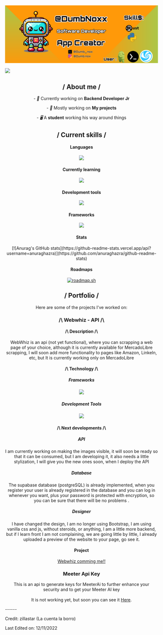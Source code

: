 <p align="center">
  <img src="/resources/Banneer.png">
</p>

<img src="https://readme-typing-svg.herokuapp.com?font=Fira+Code&weight=500&pause=1000&color=89CFF0&width=435&lines=Hello,+I'm+Dylan+Marcano.">

<div>

<h2 align="center"> / About me /</h2>
<p align="center">
  - <i>👑</i> Currently working on <b>Backend Developer Jr</b>
</p>
<p align="center">
  - <i>🎩</i> Mostly working on <b>My projects</b>
</p>
<p align="center">
  - <i>🖥️</i> A <b>student</b> working his way around things
</p>
<h2 align="center"> / Current skills / </h2>
<h4 align="center"> Languages </h4>
<p align="center">
  <a href="https://skillicons.dev">
    <img src="https://skillicons.dev/icons?i=py,c,cpp"/>
  </a>
</p>
<h4 align="center"> Currently learning </h4>
<p align="center">
  <a href="https://skillicons.dev">
    <img src="https://skillicons.dev/icons?i=java,html,css,js" />
  </a>
</p>

<h4 align="center"> Development tools </h4>
<p align="center">
  <a href="https://skillicons.dev">
    <img src="https://skillicons.dev/icons?i=bash,neovim,git,postgres" />
  </a>
</p>
<h4 align="center"> Frameworks </h4>
<p align="center">
  <a href="https://skillicons.dev">
    <img src="https://skillicons.dev/icons?i=flask" />
  </a>
</p>
<h4 align="center"> Stats </h4>
<p align="center">
	[![Anurag's GitHub stats](https://github-readme-stats.vercel.app/api?username=anuraghazra)](https://github.com/anuraghazra/github-readme-stats)
</p>
<h4 align="center">Roadmaps</h4>
  <p align="center">
    <a href="https://roadmap.sh"><img src="https://roadmap.sh/card/wide/679407e032284498bcc3516e?variant=dark&roadmaps=backend%2Cpostgresql-dba%2Cpython%2Cjava" alt="roadmap.sh"/>
    </a>
  </p>


<h2 align="center"> / Portfolio / </h2>
<p align="center">
  Here are some of the projects I've worked on:
</p>
<h3 align='center'>/\ Webwhiz - API /\</h3>
<h4 align='center'>/\ Description /\</h4>
<p align='center'>
				WebWhiz is an api (not yet functional), where you can scrapping a web page of your choice, although it is currently available for MercadoLibre scrapping, I will soon add more functionality to pages like Amazon, LinkeIn, etc, but It is currently working only on MercadoLibre
</p>
<h4 align='center'>/\ Technology /\</h4>
<h5 align="center">Frameworks</h5>
<p align="center">
				<a href="https://skillicons.dev">
								<img src="https://skillicons.dev/icons?i=flask"/>
				</a>
</p>
<h5 align="center">Development Tools</h5>
<p align="center">
				<a href="https://skillicons.dev">
								<img src="https://skillicons.dev/icons?i=neovim,bash,git,postgres"/>
				</a>
</p>
<h4 align="center">/\ Next developments /\</h4>
<h5 align="center">API</h5>
<p align="center">
I am currently working on making the images visible, it will soon be ready so that it can be consumed, but I am developing it, it also needs a little stylization, I will give you the new ones soon, when I deploy the API
</p>
<h5 align="center">Database</h5>
<p align="center">
The supabase database (postgreSQL) is already implemented, when you register your user is already registered in the database and you can log in whenever you want, plus your password is protected with encryption, so you can be sure that there will be no problems . 
</p>
<h5 align="center">Designer</h5>
<p align="center">
	I have changed the design, I am no longer using Bootstrap, I am using vanilla css and js, without steroids, or anything, I am a little more backend, but if I learn front I am not complaining, we are going little by little, I already uploaded a preview of the website to your page, go see it.
</p>

<h4 align='center'>Project</h4>
<p align='center'>
  <a href='https://webwhiz-api.vercel.app/' target='_blank'>Webwhiz comming me!!</a>
</p>
</div>
<h3 align="center">Meeter Api Key</h3>
<p align="center">
  This is an api to generate keys for MeeterAi to further enhance your security and to get your Meeter AI key<br/><br/>
  It is not working yet, but soon you can see it <a href="https://chat.lizardwine.com/" target='_blank'>Here</a>.
</p>
------

Credit: zillastar (La cuenta la borro)

Last Edited on: 12/11/2022
